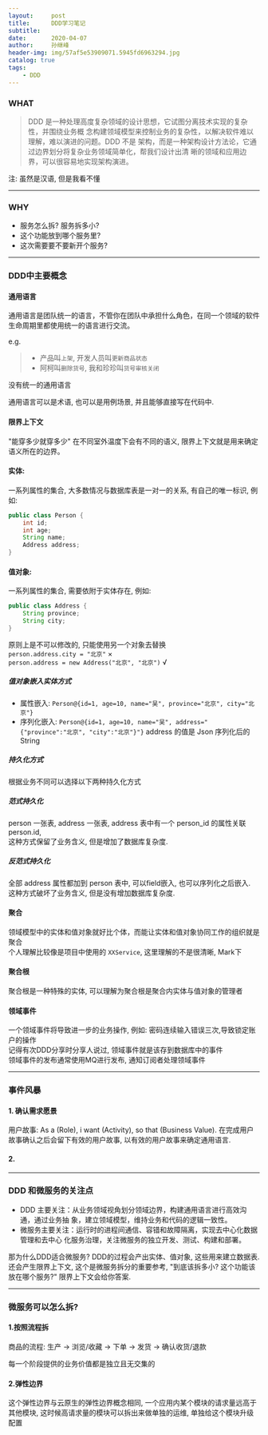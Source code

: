 ```yaml
---
layout:     post
title:      DDD学习笔记
subtitle:   
date:       2020-04-07
author:     孙继峰
header-img: img/57af5e53909071.5945fd6963294.jpg
catalog: true
tags:
    - DDD
---
```

### WHAT
> DDD 是一种处理高度复杂领域的设计思想，它试图分离技术实现的复杂性，并围绕业务概
念构建领域模型来控制业务的复杂性，以解决软件难以理解，难以演进的问题。DDD 不是
架构，而是一种架构设计方法论，它通过边界划分将复杂业务领域简单化，帮我们设计出清
晰的领域和应用边界，可以很容易地实现架构演进。

注: 虽然是汉语, 但是我看不懂

---


### WHY

- 服务怎么拆? 服务拆多小?
- 这个功能放到哪个服务里?
- 这次需要要不要新开个服务?

---





### DDD中主要概念

#### 通用语言
通用语言是团队统一的语言，不管你在团队中承担什么角色，在同一个领域的软件生命周期里都使用统一的语言进行交流。

e.g.

> - 产品叫```上架```, 开发人员叫```更新商品状态```
> - 阿柯叫```删除货号```, 我和珍珍叫```货号审核关闭```

没有统一的通用语言



通用语言可以是术语, 也可以是用例场景, 并且能够直接写在代码中.

#### 限界上下文
"能穿多少就穿多少" 在不同室外温度下会有不同的语义, 限界上下文就是用来确定语义所在的边界。

#### 实体: 
一系列属性的集合, 大多数情况与数据库表是一对一的关系, 有自己的唯一标识, 例如:
```java
public class Person {
    int id;
    int age;
    String name;
    Address address;
}
```

#### 值对象:
一系列属性的集合, 需要依附于实体存在, 例如:
```java
public class Address {
    String province;
    String city;
}
```
原则上是不可以修改的, 只能使用另一个对象去替换<br>
```person.address.city = "北京"``` × <br>
```person.address = new Address("北京", "北京")``` √

##### 值对象嵌入实体方式
- 属性嵌入: ```Person@{id=1, age=10, name="吴", province="北京", city="北京"}```
- 序列化嵌入: ```Person@{id=1, age=10, name="吴", address="{"province":"北京", "city":"北京"}"}```
address 的值是 Json 序列化后的 String 

##### 持久化方式
根据业务不同可以选择以下两种持久化方式

##### 范式持久化
person 一张表, address 一张表, address 表中有一个 person_id 的属性关联 person.id, <br>
这种方式保留了业务含义, 但是增加了数据库复杂度.

##### 反范式持久化
全部 address 属性都加到 person 表中, 可以field嵌入, 也可以序列化之后嵌入.<br>
这种方式破坏了业务含义, 但是没有增加数据库复杂度.

#### 聚合
领域模型中的实体和值对象就好比个体，而能让实体和值对象协同工作的组织就是聚合<br>
个人理解比较像是项目中使用的 ```XXService```, 这里理解的不是很清晰, Mark下

#### 聚合根
聚合根是一种特殊的实体, 可以理解为聚合根是聚合内实体与值对象的管理者

#### 领域事件
一个领域事件将导致进一步的业务操作, 例如: 密码连续输入错误三次,导致锁定账户的操作<br>
记得有次DDD分享时分享人说过, 领域事件就是该存到数据库中的事件<br>
领域事件的发布通常使用MQ进行发布, 通知订阅者处理领域事件<br>

---

### 事件风暴
#### 1. 确认需求愿景
用户故事: As a (Role), i want (Activity), so that (Business Value).
在完成用户故事确认之后会留下有效的用户故事, 以有效的用户故事来确定通用语言.

#### 2. 



---

### DDD 和微服务的关注点
- DDD 主要关注：从业务领域视角划分领域边界，构建通用语言进行高效沟通，通过业务抽
象，建立领域模型，维持业务和代码的逻辑一致性。
- 微服务主要关注：运行时的进程间通信、容错和故障隔离，实现去中心化数据管理和去中心
化服务治理，关注微服务的独立开发、测试、构建和部署。

那为什么DDD适合微服务? DDD的过程会产出实体、值对象, 这些用来建立数据表. 还会产生限界上下文, 这个是微服务拆分的重要参考, 
"到底该拆多小? 这个功能该放在哪个服务?" 限界上下文会给你答案.

---

### 微服务可以怎么拆?

#### 1.按照流程拆

商品的流程: 生产 -> 浏览/收藏 ->  下单 -> 发货 -> 确认收货/退款

每一个阶段提供的业务价值都是独立且无交集的

#### 2.弹性边界

这个弹性边界与云原生的弹性边界概念相同, 一个应用内某个模块的请求量远高于其他模块, 这时候高请求量的模块可以拆出来做单独的运维, 单独给这个模块升级配置





